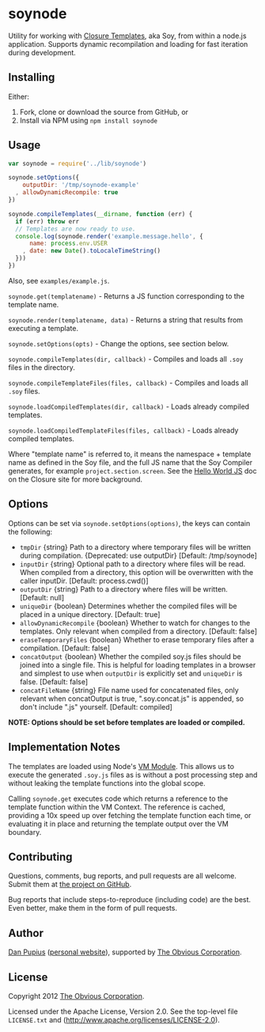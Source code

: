 soynode
=======

Utility for working with [Closure Templates](https://developers.google.com/closure/templates/),
aka Soy, from within a node.js application.  Supports dynamic recompilation and loading for fast
iteration during development.

Installing
----------

Either:

1. Fork, clone or download the source from GitHub, or
2. Install via NPM using `npm install soynode`


Usage
-----

```js
var soynode = require('../lib/soynode')

soynode.setOptions({
    outputDir: '/tmp/soynode-example'
  , allowDynamicRecompile: true
})

soynode.compileTemplates(__dirname, function (err) {
  if (err) throw err
  // Templates are now ready to use.
  console.log(soynode.render('example.message.hello', {
      name: process.env.USER
    , date: new Date().toLocaleTimeString()
  }))
})
```

Also, see `examples/example.js`.

`soynode.get(templatename)` - Returns a JS function corresponding to the template name.

`soynode.render(templatename, data)` - Returns a string that results from executing a template.

`soynode.setOptions(opts)` - Change the options, see section below.

`soynode.compileTemplates(dir, callback)` - Compiles and loads all `.soy` files in the directory.

`soynode.compileTemplateFiles(files, callback)` - Compiles and loads all `.soy` files.

`soynode.loadCompiledTemplates(dir, callback)` - Loads already compiled templates.

`soynode.loadCompiledTemplateFiles(files, callback)` - Loads already compiled templates.

Where "template name" is referred to, it means the namespace + template name as defined in the Soy
file, and the full JS name that the Soy Compiler generates, for example `project.section.screen`.
See the [Hello World JS](https://developers.google.com/closure/templates/docs/helloworld_js) doc on
the Closure site for more background.

Options
-------

Options can be set via `soynode.setOptions(options)`, the keys can contain the following:

- `tmpDir` {string} Path to a directory where temporary files will be written during compilation. {Deprecated: use outputDir}
  [Default: /tmp/soynode]
- `inputDir` {string} Optional path to a directory where files will be read. When compiled from a directory, this option will be overwritten with the caller inputDir. [Default: process.cwd()]
- `outputDir` {string} Path to a directory where files will be written. [Default: null]
- `uniqueDir` {boolean} Determines whether the compiled files will be placed in a unique directory. [Default: true]
- `allowDynamicRecompile` {boolean} Whether to watch for changes to the templates. Only relevant when compiled from a directory. [Default: false]
- `eraseTemporaryFiles` {boolean} Whether to erase temporary files after a compilation.
[Default: false]
- `concatOutput` {boolean} Whether the compiled soy.js files should be joined into a single file. This is helpful for loading templates in a browser and simplest to use when `outputDir` is explicitly set and `uniqueDir` is false. [Default: false]
- `concatFileName` {string} File name used for concatenated files, only relevant when concatOutput is true, ".soy.concat.js" is appended, so don't include ".js" yourself. [Default: compiled]

**NOTE: Options should be set before templates are loaded or compiled.**

Implementation Notes
--------------------

The templates are loaded using Node's [VM Module](http://nodejs.org/api/vm.html).  This allows us to
execute the generated `.soy.js` files as is without a post processing step and without leaking the
template functions into the global scope.

Calling `soynode.get` executes code which returns a reference to the template function within the
VM Context.  The reference is cached, providing a 10x speed up over fetching the template function
each time, or evaluating it in place and returning the template output over the VM boundary.

Contributing
------------

Questions, comments, bug reports, and pull requests are all welcome. Submit them at
[the project on GitHub](https://github.com/Obvious/soynode/).

Bug reports that include steps-to-reproduce (including code) are the best. Even better, make them in
the form of pull requests.

Author
------

[Dan Pupius](https://github.com/dpup)
([personal website](http://pupius.co.uk/about/)), supported by
[The Obvious Corporation](http://obvious.com/).

License
-------

Copyright 2012 [The Obvious Corporation](http://obvious.com/).

Licensed under the Apache License, Version 2.0.
See the top-level file `LICENSE.txt` and
(http://www.apache.org/licenses/LICENSE-2.0).
